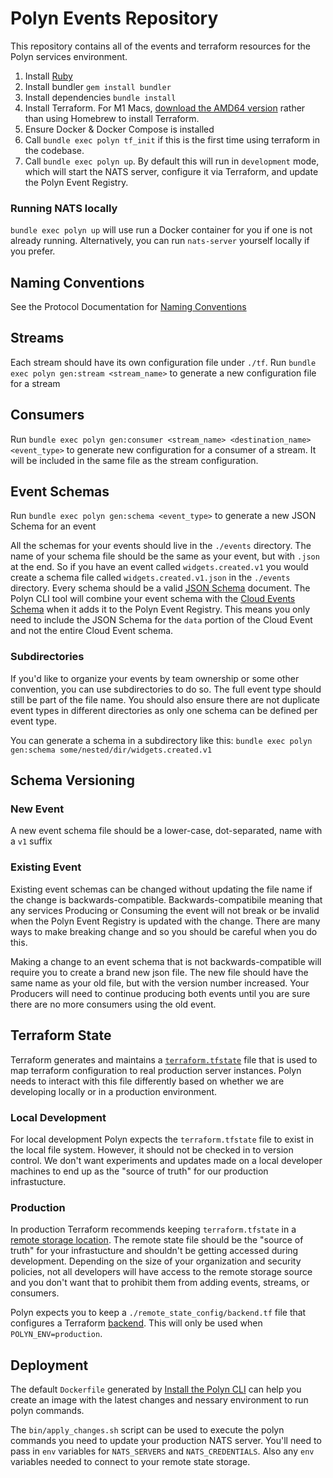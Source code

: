 # Polyn Events Repository

This repository contains all of the events and terraform resources for the Polyn services
environment.

1. Install [Ruby](https://github.com/asdf-vm/asdf-ruby)
2. Install bundler `gem install bundler`
3. Install dependencies `bundle install`
4. Install Terraform. For M1 Macs, [download the AMD64 version](https://www.terraform.io/downloads)
   rather than using Homebrew to install Terraform.
5. Ensure Docker & Docker Compose is installed
6. Call `bundle exec polyn tf_init` if this is the first time using terraform in the codebase.
7. Call `bundle exec polyn up`. By default this will run in `development` mode, which will start the NATS
   server, configure it via Terraform, and update the Polyn Event Registry.

### Running NATS locally

`bundle exec polyn up` will use run a Docker container for you if one is not already running. Alternatively, you can run `nats-server` yourself locally if you prefer.

## Naming Conventions

See the Protocol Documentation for [Naming Conventions](https://github.com/SpiffInc/polyn/blob/main/polyn_protocol/README.md)

## Streams

Each stream should have its own configuration file under `./tf`. Run `bundle exec polyn gen:stream <stream_name>` to generate a new configuration file for a stream

## Consumers

Run `bundle exec polyn gen:consumer <stream_name> <destination_name> <event_type>` to generate new configuration for a consumer of a stream. It will be included in the same file as the stream configuration.

## Event Schemas

Run `bundle exec polyn gen:schema <event_type>` to generate a new JSON Schema for an event

All the schemas for your events should live in the `./events` directory.
The name of your schema file should be the same as your event, but with `.json` at the end.
So if you have an event called `widgets.created.v1` you would create a schema file called `widgets.created.v1.json` in the `./events` directory.
Every schema should be a valid [JSON Schema](https://json-schema.org/) document.
The Polyn CLI tool will combine your event schema with the [Cloud Events Schema](https://cloudevents.io/) when it adds it to the Polyn Event Registry.
This means you only need to include the JSON Schema for the `data` portion of the Cloud Event and not the entire Cloud Event schema.

### Subdirectories

If you'd like to organize your events by team ownership or some other convention, you can use subdirectories to do so. The full event type should still be part of the file name. You should also ensure there are not duplicate event types in different directories as only one schema can be defined per event type.

You can generate a schema in a subdirectory like this: `bundle exec polyn gen:schema some/nested/dir/widgets.created.v1`

## Schema Versioning

### New Event

A new event schema file should be a lower-case, dot-separated, name with a `v1` suffix

### Existing Event

Existing event schemas can be changed without updating the file name if the change is backwards-compatible.
Backwards-compatibile meaning that any services Producing or Consuming the event will not break or be invalid when the
Polyn Event Registry is updated with the change. There are many ways to make breaking change and so you should be
careful when you do this.

Making a change to an event schema that is not backwards-compatible will require you to create a brand new
json file. The new file should have the same name as your old file, but with the version number increased. Your
Producers will need to continue producing both events until you are sure there are no more consumers using the
old event.

## Terraform State

Terraform generates and maintains a [`terraform.tfstate`](https://www.terraform.io/language/state) file that is used to map terraform configuration to real production server instances. Polyn needs to interact with this file differently based on whether we are developing locally or in a production environment.

### Local Development

For local development Polyn expects the `terraform.tfstate` file to exist in the local file system. However, it should not be checked in to version control. We don't want experiments and updates made on a local developer machines to end up as the "source of truth" for our production infrastucture.

### Production

In production Terraform recommends keeping `terraform.tfstate` in a [remote storage location](https://www.terraform.io/language/state). The remote state file should be the "source of truth" for your infrastucture and shouldn't be getting accessed during development. Depending on the size of your organization and security policies, not all developers will have access to the remote storage source and you don't want that to prohibit them from adding events, streams, or consumers.

Polyn expects you to keep a `./remote_state_config/backend.tf` file that configures a Terraform [backend](https://www.terraform.io/language/settings/backends/configuration). This will only be used when `POLYN_ENV=production`.

## Deployment

The default `Dockerfile` generated by [Install the Polyn CLI](https://github.com/SpiffInc/polyn-cli) can help you create an image with the latest changes and nessary environment to run polyn commands.

The `bin/apply_changes.sh` script can be used to execute the polyn commands you need to update your production NATS server. You'll need to pass in `env` variables for `NATS_SERVERS` and `NATS_CREDENTIALS`. Also any `env` variables needed to connect to your remote state storage.